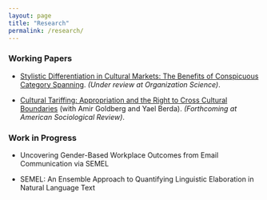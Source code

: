 ```yaml
---
layout: page
title: "Research"
permalink: /research/
---
```



### Working Papers 

- [Stylistic Differentiation in Cultural Markets: The Benefits of Conspicuous Category Spanning](https://osf.io/preprints/socarxiv/wdgqm). _(Under review at Organization Science)_.

- [Cultural Tariffing: Appropriation and the Right to Cross Cultural Boundaries](https://osf.io/preprints/socarxiv/mjdpe) (with Amir Goldberg and Yael Berda). _(Forthcoming at American Sociological Review)_.


### Work in Progress

- Uncovering Gender-Based Workplace Outcomes from Email Communication via SEMEL 

- SEMEL: An Ensemble Approach to Quantifying Linguistic Elaboration in Natural Language Text
